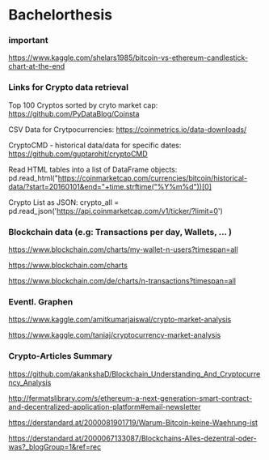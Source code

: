 # Bachelorthesis

### important
https://www.kaggle.com/shelars1985/bitcoin-vs-ethereum-candlestick-chart-at-the-end


### Links for Crypto data retrieval
Top 100 Cryptos sorted by cryto market cap: https://github.com/PyDataBlog/Coinsta  

CSV Data for Crytpocurrencies: https://coinmetrics.io/data-downloads/

CryptoCMD - historical data/data for specific dates: https://github.com/guptarohit/cryptoCMD

Read HTML tables into a list of DataFrame objects:
pd.read_html("https://coinmarketcap.com/currencies/bitcoin/historical-data/?start=20160101&end="+time.strftime("%Y%m%d"))[0]

Crypto List as JSON: crypto_all = pd.read_json('https://api.coinmarketcap.com/v1/ticker/?limit=0')


### Blockchain data (e.g: Transactions per day, Wallets, ... )
https://www.blockchain.com/charts/my-wallet-n-users?timespan=all

https://www.blockchain.com/charts

https://www.blockchain.com/de/charts/n-transactions?timespan=all


### Eventl. Graphen
https://www.kaggle.com/amitkumarjaiswal/crypto-market-analysis

https://www.kaggle.com/taniaj/cryptocurrency-market-analysis


### Crypto-Articles Summary
https://github.com/akankshaD/Blockchain_Understanding_And_Cryptocurrency_Analysis

http://fermatslibrary.com/s/ethereum-a-next-generation-smart-contract-and-decentralized-application-platform#email-newsletter

https://derstandard.at/2000081901719/Warum-Bitcoin-keine-Waehrung-ist

https://derstandard.at/2000067133087/Blockchains-Alles-dezentral-oder-was?_blogGroup=1&ref=rec



